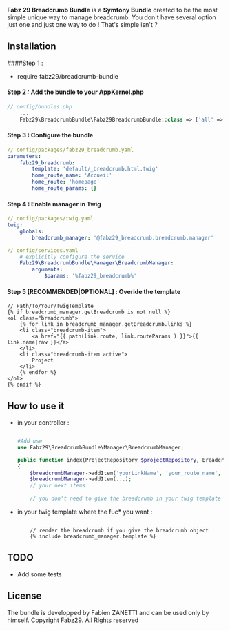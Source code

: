 **Fabz 29 Breadcrumb Bundle** is a **Symfony Bundle** created to be the most simple unique way to manage breadcrumb. 
You don't have several option just one and just one way to do ! That's simple isn't ?

Installation
------------

####Step 1 : 
* require fabz29/breadcrumb-bundle

#### Step 2 : Add the bundle to your AppKernel.php

``` php
// config/bundles.php
    ...
    Fabz29\BreadcrumbBundle\Fabz29BreadcrumbBundle::class => ['all' => true],
```

#### Step 3 : Configure the bundle

``` yaml
// config/packages/fabz29_breadcrumb.yaml
parameters:
    fabz29_breadcrumb:
        template: 'default/_breadcrumb.html.twig'
        home_route_name: 'Accueil'
        home_route: 'homepage'
        home_route_params: {}
```
#### Step 4 : Enable manager in Twig

``` yaml
// config/packages/twig.yaml
twig:
    globals:
        breadcrumb_manager: '@fabz29_breadcrumb.breadcrumb.manager'
```

``` yaml
// config/services.yaml
    # explicitly configure the service
    Fabz29\BreadcrumbBundle\Manager\BreadcrumbManager:
        arguments:
            $params: '%fabz29_breadcrumb%'
```

#### Step 5 [RECOMMENDED|OPTIONAL] : Overide the template

``` twig 
// Path/To/Your/TwigTemplate
{% if breadcrumb_manager.getBreadcrumb is not null %}
<ol class="breadcrumb">
    {% for link in breadcrumb_manager.getBreadcrumb.links %}
    <li class="breadcrumb-item">
        <a href="{{ path(link.route, link.routeParams ) }}">{{ link.name|raw }}</a>
    </li>
    <li class="breadcrumb-item active">
        Project
    </li>
    {% endfor %}
</ol>
{% endif %}
```

How to use it
-------------

- in your controller : 
    ``` php
    
    #Add use
    use Fabz29\BreadcrumbBundle\Manager\BreadcrumbManager;

    public function index(ProjectRepository $projectRepository, BreadcrumbManager $breadcrumbManager): Response
    {
        $breadcrumbManager->addItem('yourLinkName', 'your_route_name', array('yourKeyRouteParam' => 'yourValueRouteParam');
        $breadcrumbManager->addItem(...);
        // your next items
      
        // you don't need to give the breadcrumb in your twig template
    ```
    
- in your twig template where the fuc* you want : 
    ``` twig
       
        // render the breadcrumb if you give the breadcrumb object
        {% include breadcrumb_manager.template %}
    ```

## TODO
- Add some tests

## License

The bundle is developped by Fabien ZANETTI and can be used only by himself. 
Copyright Fabz29. All Rights reserved